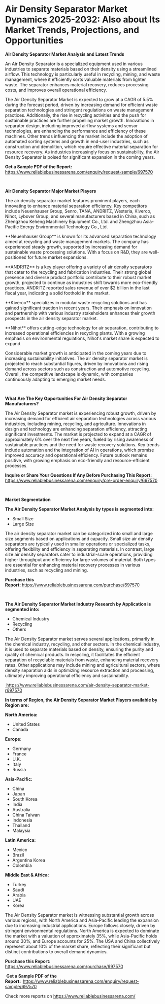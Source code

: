 <p><h1>Air Density Separator Market Dynamics 2025-2032: Also about Its Market Trends, Projections, and Opportunities</h1></p><p><strong>Air Density Separator Market Analysis and Latest Trends</strong></p>
<p><p>An Air Density Separator is a specialized equipment used in various industries to separate materials based on their density using a streamlined airflow. This technology is particularly useful in recycling, mining, and waste management, where it efficiently sorts valuable materials from lighter waste. The separator enhances material recovery, reduces processing costs, and improves overall operational efficiency.</p><p>The Air Density Separator Market is expected to grow at a CAGR of 5.5% during the forecast period, driven by increasing demand for efficient waste separation technologies and stringent regulations on waste management practices. Additionally, the rise in recycling activities and the push for sustainable practices are further propelling market growth. Innovations in separator design, including improved airflow systems and sensor technologies, are enhancing the performance and efficiency of these machines. Other trends influencing the market include the adoption of automated sorting systems and growth in end-user industries, such as construction and demolition, which require effective material separation for resource recovery. As industries increasingly focus on sustainability, the Air Density Separator is poised for significant expansion in the coming years.</p></p>
<p><strong>Get a Sample PDF of the Report:&nbsp;</strong> <a href="https://www.reliablebusinessarena.com/enquiry/request-sample/697570?utm_campaign=2112&utm_medium=2&utm_source=Github&utm_content=ia&utm_term=08042025&utm_id=air-density-separator">https://www.reliablebusinessarena.com/enquiry/request-sample/697570</a></p>
<p>&nbsp;</p>
<p><strong>Air Density Separator Major Market Players</strong></p>
<p><p>The air density separator market features prominent players, each innovating to enhance material separation efficiency. Key competitors include Neuenhauser Group, Senro, TANA, ANDRITZ, Westeria, Kiverco, Nihot, Lybover Group, and several manufacturers based in China, such as Zhengzhou Keheng Machinery Equipment Co., Ltd. and Zhengzhou Asia-Pacific Energy Environmental Technology Co., Ltd.</p><p>**Neuenhauser Group** is known for its advanced separation technology aimed at recycling and waste management markets. The company has experienced steady growth, supported by increasing demand for sustainable waste processing solutions. With a focus on R&D, they are well-positioned for future market expansions.</p><p>**ANDRITZ** is a key player offering a variety of air density separators that cater to the recycling and fabrication industries. Their strong global presence and diverse product portfolio contribute to their robust market growth, projected to continue as industries shift towards more eco-friendly practices. ANDRITZ reported sales revenue of over $2 billion in the last fiscal year, indicating a solid foothold in the market.</p><p>**Kiverco** specializes in modular waste recycling solutions and has gained significant traction in recent years. Their emphasis on innovation and partnership with various industry stakeholders enhances their growth prospects in the air density separator market.</p><p>**Nihot** offers cutting-edge technology for air separation, contributing to increased operational efficiencies in recycling plants. With a growing emphasis on environmental regulations, Nihot's market share is expected to expand.</p><p>Considerable market growth is anticipated in the coming years due to increasing sustainability initiatives. The air density separator market is projected to reach substantial figures, driven by innovations and rising demand across sectors such as construction and automotive recycling. Overall, the competitive landscape is dynamic, with companies continuously adapting to emerging market needs.</p></p>
<p>&nbsp;</p>
<p><strong>What Are The Key Opportunities For Air Density Separator Manufacturers?</strong></p>
<p><p>The Air Density Separator market is experiencing robust growth, driven by increasing demand for efficient air separation technologies across various industries, including mining, recycling, and agriculture. Innovations in design and technology are enhancing separation efficiency, attracting significant investments. The market is projected to expand at a CAGR of approximately 6% over the next five years, fueled by rising awareness of sustainable practices and the need for waste recovery solutions. Key trends include automation and the integration of AI in operations, which promise improved accuracy and operational efficiency. Future outlook remains positive, with growing emphasis on eco-friendly and resource-efficient processes.</p></p>
<p><strong>Inquire or Share Your Questions If Any Before Purchasing This Report:</strong> <a href="https://www.reliablebusinessarena.com/enquiry/pre-order-enquiry/697570?utm_campaign=2112&utm_medium=2&utm_source=Github&utm_content=ia&utm_term=08042025&utm_id=air-density-separator">https://www.reliablebusinessarena.com/enquiry/pre-order-enquiry/697570</a></p>
<p>&nbsp;</p>
<p><strong>Market Segmentation</strong></p>
<p><strong>The Air Density Separator Market Analysis by types is segmented into:</strong></p>
<p><ul><li>Small Size</li><li>Large Size</li></ul></p>
<p><p>The air density separator market can be categorized into small and large size segments based on applications and capacity. Small size air density separators are typically used in smaller operations or specialized tasks, offering flexibility and efficiency in separating materials. In contrast, large size air density separators cater to industrial-scale operations, providing higher throughput and efficiency for large volumes of material. Both types are essential for enhancing material recovery processes in various industries, such as recycling and mining.</p></p>
<p><strong>Purchase this Report:&nbsp;</strong><a href="https://www.reliablebusinessarena.com/purchase/697570?utm_campaign=2112&utm_medium=2&utm_source=Github&utm_content=ia&utm_term=08042025&utm_id=air-density-separator">https://www.reliablebusinessarena.com/purchase/697570</a></p>
<p>&nbsp;</p>
<p><strong>The Air Density Separator Market Industry Research by Application is segmented into:</strong></p>
<p><ul><li>Chemical Industry</li><li>Recycling</li><li>Others</li></ul></p>
<p><p>The Air Density Separator market serves several applications, primarily in the chemical industry, recycling, and other sectors. In the chemical industry, it is used to separate materials based on density, ensuring the purity and quality of chemical products. In recycling, it facilitates the efficient separation of recyclable materials from waste, enhancing material recovery rates. Other applications may include mining and agricultural sectors, where density separation aids in optimizing resource extraction and processing, ultimately improving operational efficiency and sustainability.</p></p>
<p><a href="https://www.reliablebusinessarena.com/air-density-separator-market-r697570?utm_campaign=2112&utm_medium=2&utm_source=Github&utm_content=ia&utm_term=08042025&utm_id=air-density-separator">&nbsp;https://www.reliablebusinessarena.com/air-density-separator-market-r697570</a></p>
<p><strong>In terms of Region, the Air Density Separator Market Players available by Region are:</strong></p>
<p>
    <p> <strong> North America: </strong>
        <ul>
            <li>United States</li>
            <li>Canada</li>
        </ul>
        </p> 
    <p> <strong> Europe: </strong>
        <ul>
            <li>Germany</li>
            <li>France</li>
            <li>U.K.</li>
            <li>Italy</li>
            <li>Russia</li>
        </ul>
        </p> 
    <p> <strong> Asia-Pacific: </strong>
        <ul>
            <li>China</li>
            <li>Japan</li>
            <li>South Korea</li>
            <li>India</li>
            <li>Australia</li>
            <li>China Taiwan</li>
            <li>Indonesia</li>
            <li>Thailand</li>
            <li>Malaysia</li>
        </ul>
        </p> 
    <p> <strong> Latin America: </strong>
        <ul>
            <li>Mexico</li>
            <li>Brazil</li>
            <li>Argentina Korea</li>
            <li>Colombia</li>
        </ul>
        </p> 
    <p> <strong> Middle East & Africa: </strong>
        <ul>
            <li>Turkey</li>
            <li>Saudi</li>
            <li>Arabia</li>
            <li>UAE</li>
            <li>Korea</li>
        </ul>
    </p>
    </p>
<p><p>The Air Density Separator market is witnessing substantial growth across various regions, with North America and Asia-Pacific leading the expansion due to increasing industrial applications. Europe follows closely, driven by stringent environmental regulations. North America is expected to dominate the market with a valuation of approximately 35%, while Asia-Pacific holds around 30%, and Europe accounts for 25%. The USA and China collectively represent about 10% of the market share, reflecting their significant but distinct contributions to overall demand dynamics.</p></p>
<p><strong>Purchase this Report: </strong><a href="https://www.reliablebusinessarena.com/purchase/697570?utm_campaign=2112&utm_medium=2&utm_source=Github&utm_content=ia&utm_term=08042025&utm_id=air-density-separator">https://www.reliablebusinessarena.com/purchase/697570</a></p>
<p>&nbsp;<strong>Get a Sample PDF of the Report:&nbsp;&nbsp;</strong><a href="https://www.reliablebusinessarena.com/enquiry/request-sample/697570?utm_campaign=2112&utm_medium=2&utm_source=Github&utm_content=ia&utm_term=08042025&utm_id=air-density-separator">https://www.reliablebusinessarena.com/enquiry/request-sample/697570</a></p>
<p><strong></strong></p>
<p>Check more reports on <a href="https://www.reliablebusinessarena.com/?utm_campaign=2112&utm_medium=2&utm_source=Github&utm_content=ia&utm_term=08042025&utm_id=air-density-separator">https://www.reliablebusinessarena.com/</a></p>